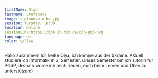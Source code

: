 ```yaml
---
firstName: Olya
lastName: Stefanova
image: stefanova-olha.jpg
session: Tuesday, 18:00
location: Online
sessionLink:https://bbb.in.tum.de/olh-gm2-hvg
language: de
color: yellow
---
```


Hallo zusammen! Ich heiße Olya, ich komme aus der Ukraine. Aktuell studiere ich Informatik in 3. Semester. Dieses Semester bin ich Tutorin für PGdP, deshalb würde ich mich freuen, euch beim Lernen und Üben zu unterstützen:)


